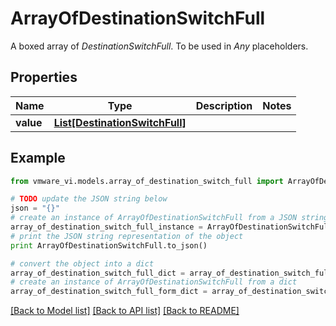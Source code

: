 # ArrayOfDestinationSwitchFull

A boxed array of *DestinationSwitchFull*. To be used in *Any* placeholders. 

## Properties
Name | Type | Description | Notes
------------ | ------------- | ------------- | -------------
**value** | [**List[DestinationSwitchFull]**](DestinationSwitchFull.md) |  | 

## Example

```python
from vmware_vi.models.array_of_destination_switch_full import ArrayOfDestinationSwitchFull

# TODO update the JSON string below
json = "{}"
# create an instance of ArrayOfDestinationSwitchFull from a JSON string
array_of_destination_switch_full_instance = ArrayOfDestinationSwitchFull.from_json(json)
# print the JSON string representation of the object
print ArrayOfDestinationSwitchFull.to_json()

# convert the object into a dict
array_of_destination_switch_full_dict = array_of_destination_switch_full_instance.to_dict()
# create an instance of ArrayOfDestinationSwitchFull from a dict
array_of_destination_switch_full_form_dict = array_of_destination_switch_full.from_dict(array_of_destination_switch_full_dict)
```
[[Back to Model list]](../README.md#documentation-for-models) [[Back to API list]](../README.md#documentation-for-api-endpoints) [[Back to README]](../README.md)


